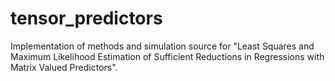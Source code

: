# tensor_predictors

Implementation of methods and simulation source for "Least Squares and Maximum Likelihood Estimation of Sufficient Reductions in Regressions with Matrix Valued Predictors".